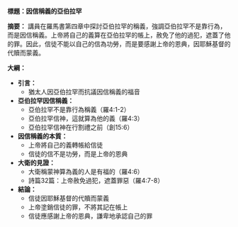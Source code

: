 **標題：因信稱義的亞伯拉罕**

**摘要：**
講員在羅馬書第四章中探討亞伯拉罕的稱義，強調亞伯拉罕不是靠行為，而是因信稱義。上帝將自己的義算在亞伯拉罕的帳上，赦免了他的過犯，遮蓋了他的罪。因此，信徒不能以自己的信為功勞，而是要感謝上帝的恩典，因耶穌基督的代贖而蒙義。

**大綱：**

* **引言：**
    * 猶太人因亞伯拉罕而抗議因信稱義的福音
* **亞伯拉罕因信稱義：**
    * 亞伯拉罕不是靠行為稱義（羅4:1-2）
    * 亞伯拉罕信神，這就算為他的義（羅4:3）
    * 亞伯拉罕信神在行割禮之前（創15:6）
* **因信稱義的本質：**
    * 上帝將自己的義轉帳給信徒
    * 信徒的信不是功勞，而是上帝的恩典
* **大衛的見證：**
    * 大衛稱蒙神算為義的人是有福的（羅4:6）
    * 詩篇32篇：上帝赦免過犯，遮蓋罪惡（羅4:7-8）
* **結論：**
    * 信徒因耶穌基督的代贖而蒙義
    * 上帝塗銷信徒的罪，不將其記在帳上
    * 信徒應感謝上帝的恩典，謙卑地承認自己的罪